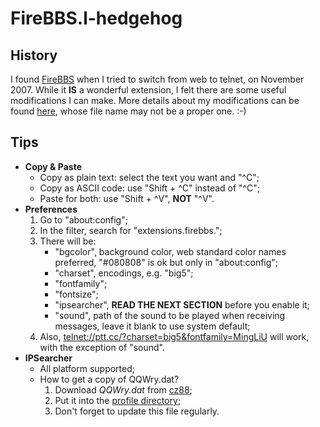 FireBBS.l-hedgehog
==================

History
-------

I found [FireBBS][1] when I tried to switch from web to telnet, on November
2007. While it __IS__ a wonderful extension, I felt there are some useful
modifications I can make. More details about my modifications can be found
[here][2], whose file name may not be a proper one. :-)

Tips
----

*   __Copy & Paste__
    *   Copy as plain text: select the text you want and "^C";
    *   Copy as ASCII code: use "Shift + ^C" instead of "^C";
    *   Paste for both: use "Shift + ^V", __NOT__ "^V".
*   __Preferences__
    1.  Go to "about:config";
    2.  In the filter, search for "extensions.firebbs.";
    3.  There will be:
        *   "bgcolor", background color, web standard color names preferred,
            "#080808" is ok but only in "about:config";
        *   "charset", encodings, e.g. "big5";
        *   "fontfamily";
        *   "fontsize";
        *   "ipsearcher", __READ THE NEXT SECTION__ before you enable it;
        *   "sound", path of the sound to be played when receiving messages,
            leave it blank to use system default;
    4.  Also, [telnet://ptt.cc/?charset=big5&fontfamily=MingLiU][3] will work,
        with the exception of "sound".
*   __IPSearcher__
    *   All platform supported;
    *   How to get a copy of QQWry.dat?
        1.  Download _QQWry.dat_ from [cz88][4];
        2.  Put it into the [profile directory][5];
        3.  Don't forget to update this file regularly.

  [1]: http://firebbs.googlepages.com
  [2]: /l-hedgehog/firebbs.l-hedgehog/blob/master/release_note.txt
  [3]: telnet://ptt.cc/?charset=big5&fontfamily=MingLiU
  [4]: http://www.cz88.net/
  [5]: https://developer.mozilla.org/en/Runtime_Directories#Firefox
